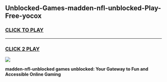 
## Unblocked-Games-madden-nfl-unblocked-Play-Free-yocox
<h3>
<a href="https://premium76.site?title=madden-nfl-unblocked&ref=20M">CLICK TO PLAY</a></h3>
<hr>

<h3>
<a href="https://premium76.site?title=madden-nfl-unblocked&ref=20M">CLICK 2 PLAY</a>
  
</h3>

<a href="https://premium76.site?title=madden-nfl-unblocked&ref=19M"><img src="https://clearcache.store/games.png"></a>


**madden-nfl-unblocked games unblocked: Your Gateway to Fun and Accessible Online Gaming**
